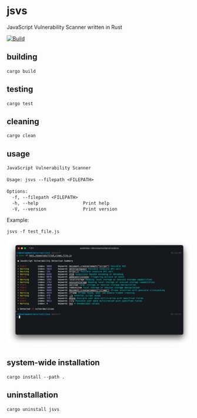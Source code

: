 # jsvs
JavaScript Vulnerability Scanner written in Rust

 [![Build](https://github.com/pwittchen/jsvs/actions/workflows/rust.yml/badge.svg?branch=master)](https://github.com/pwittchen/jsvs/actions/workflows/rust.yml)

## building

```
cargo build
```

## testing

```
cargo test
```

## cleaning

```
cargo clean
```

## usage

```
JavaScript Vulnerability Scanner

Usage: jsvs --filepath <FILEPATH>

Options:
  -f, --filepath <FILEPATH>
  -h, --help                 Print help
  -V, --version              Print version
```

Example:

```
jsvs -f test_file.js
```

![screenshot](screenshot.png)

## system-wide installation

```
cargo install --path .
```

## uninstallation

```
cargo uninstall jsvs
```
